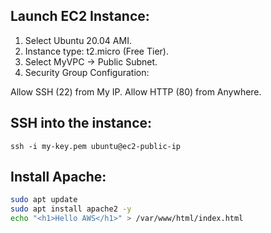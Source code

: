 ## Launch EC2 Instance:

1. Select Ubuntu 20.04 AMI.
2. Instance type: t2.micro (Free Tier).
3. Select MyVPC → Public Subnet.
4. Security Group Configuration:

  Allow SSH (22) from My IP.
  Allow HTTP (80) from Anywhere.

## SSH into the instance:

```ssh -i my-key.pem ubuntu@ec2-public-ip```

## Install Apache:
```bash
sudo apt update
sudo apt install apache2 -y
echo "<h1>Hello AWS</h1>" > /var/www/html/index.html